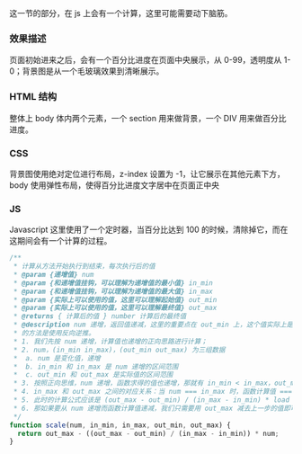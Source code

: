 这一节的部分，在 js 上会有一个计算，这里可能需要动下脑筋。

### 效果描述

页面初始进来之后，会有一个百分比进度在页面中央展示，从 0-99，透明度从 1-0；背景图是从一个毛玻璃效果到清晰展示。

### HTML 结构

整体上 body 体内两个元素，一个 section 用来做背景，一个 DIV 用来做百分比进度。

### CSS

背景图使用绝对定位进行布局，z-index 设置为 -1，让它展示在其他元素下方，body 使用弹性布局，使得百分比进度文字居中在页面正中央

### JS

Javascript 这里使用了一个定时器，当百分比达到 100 的时候，清除掉它，而在这期间会有一个计算的过程。

```javascript
/**
 * 计算从方法开始执行到结束，每次执行后的值
 * @param {递增值} num
 * @param {和递增值挂钩，可以理解为递增值的最小值} in_min
 * @param {和递增值挂钩，可以理解为递增值的最大值} in_max
 * @param {实际上可以使用的值，这里可以理解起始值} out_min
 * @param {实际上可以使用的值，这里可以理解最终值} out_max
 * @returns { 计算后的值 } number 计算后的最终值
 * @description num 递增，返回值递减，这里的重要点在 out_min 上，这个值实际上是某个属性的初始值，我们需要在这个值的基础上去进行递减操作，这里
 * 的方法是使用反向逆推。
 * 1. 我们先按 num 递增，计算值也递增的正向思路进行计算；
 * 2. num，(in_min in_max)，(out_min out_max) 为三组数据
 *  a. num 是变化值，递增
 *  b. in_min 和 in_max 是 num 递增的区间范围
 *  c. out_min 和 out_max 是实际值的区间范围
 * 3. 按照正向思维，num 递增，函数求得的值也递增，那就有 in_min < in_max，out_min < out_max
 * 4. in_max 和 out_max 之间的对应关系：当 num === in_max 时，函数计算值 === out_max
 * 5. 此时的计算公式应该是 (out_max - out_min) / (in_max - in_min) * load
 * 6. 那如果要从 num 递增而函数计算值递减，我们只需要用 out_max 减去上一步的值即可
 */
function scale(num, in_min, in_max, out_min, out_max) {
  return out_max - ((out_max - out_min) / (in_max - in_min)) * num;
}
```
